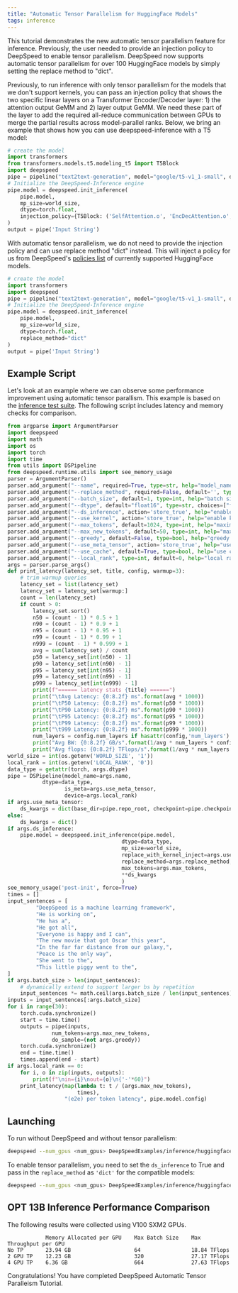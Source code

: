 ```yaml
---
title: "Automatic Tensor Parallelism for HuggingFace Models"
tags: inference
---
```


This tutorial demonstrates the new automatic tensor parallelism feature for inference. Previously, the user needed to provide an injection policy to DeepSpeed to enable tensor parallelism. DeepSpeed now supports automatic tensor parallelism for over 100 HuggingFace models by simply setting the replace method to "dict".

Previously, to run inference with only tensor parallelism for the models that we don't support kernels, you can pass an injection policy that shows the two specific linear layers on a Transformer Encoder/Decoder layer: 1) the attention output GeMM and 2) layer output GeMM. We need these part of the layer to add the required all-reduce communication between GPUs to merge the partial results across model-parallel ranks. Below, we bring an example that shows how you can use deepspeed-inference with a T5 model:

```python
# create the model
import transformers
from transformers.models.t5.modeling_t5 import T5Block
import deepspeed
pipe = pipeline("text2text-generation", model="google/t5-v1_1-small", device=local_rank)
# Initialize the DeepSpeed-Inference engine
pipe.model = deepspeed.init_inference(
    pipe.model,
    mp_size=world_size,
    dtype=torch.float,
    injection_policy={T5Block: ('SelfAttention.o', 'EncDecAttention.o', 'DenseReluDense.wo')}
)
output = pipe('Input String')
```

With automatic tensor parallelism, we do not need to provide the injection policy and can use replace method "dict" instead. This will inject a policy for us from DeepSpeed's [policies list](https://github.com/microsoft/DeepSpeed/blob/818d143a669d510d4ff61c964cecba720e36e940/deepspeed/module_inject/parser_policies.py) of currently supported HuggingFace models. 

```python
# create the model
import transformers
import deepspeed
pipe = pipeline("text2text-generation", model="google/t5-v1_1-small", device=local_rank)
# Initialize the DeepSpeed-Inference engine
pipe.model = deepspeed.init_inference(
    pipe.model,
    mp_size=world_size,
    dtype=torch.float,
    replace_method="dict"
)
output = pipe('Input String')
```


## Example Script

Let's look at an example where we can observe some performance improvement using automatic tensor parallism. This example is based on the [inference test suite](https://github.com/microsoft/DeepSpeedExamples/blob/master/inference/huggingface/text-generation/inference-test.py). The following script includes latency and memory checks for comparison. 


```python
from argparse import ArgumentParser
import deepspeed
import math
import os
import torch
import time
from utils import DSPipeline
from deepspeed.runtime.utils import see_memory_usage
parser = ArgumentParser()
parser.add_argument("--name", required=True, type=str, help="model_name")
parser.add_argument("--replace_method", required=False, default='', type=str, help="replace method['', 'auto', 'dict']")
parser.add_argument("--batch_size", default=1, type=int, help="batch size")
parser.add_argument("--dtype", default="float16", type=str, choices=["float32", "float16", "int8"], help="data-type")
parser.add_argument("--ds_inference", action='store_true', help="enable ds-inference")
parser.add_argument("--use_kernel", action='store_true', help="enable kernel-injection")
parser.add_argument("--max_tokens", default=1024, type=int, help="maximum tokens used for the text-generation KV-cache")
parser.add_argument("--max_new_tokens", default=50, type=int, help="maximum new tokens to generate")
parser.add_argument("--greedy", default=False, type=bool, help="greedy generation mode")
parser.add_argument("--use_meta_tensor", action='store_true', help="use the meta tensors to initialize model")
parser.add_argument("--use_cache", default=True, type=bool, help="use cache for generation")
parser.add_argument("--local_rank", type=int, default=0, help="local rank")
args = parser.parse_args()
def print_latency(latency_set, title, config, warmup=3):
    # trim warmup queries
    latency_set = list(latency_set)
    latency_set = latency_set[warmup:]
    count = len(latency_set)
    if count > 0:
        latency_set.sort()
        n50 = (count - 1) * 0.5 + 1
        n90 = (count - 1) * 0.9 + 1
        n95 = (count - 1) * 0.95 + 1
        n99 = (count - 1) * 0.99 + 1
        n999 = (count - 1) * 0.999 + 1
        avg = sum(latency_set) / count
        p50 = latency_set[int(n50) - 1]
        p90 = latency_set[int(n90) - 1]
        p95 = latency_set[int(n95) - 1]
        p99 = latency_set[int(n99) - 1]
        p999 = latency_set[int(n999) - 1]
        print(f"====== latency stats {title} ======")
        print("\tAvg Latency: {0:8.2f} ms".format(avg * 1000))
        print("\tP50 Latency: {0:8.2f} ms".format(p50 * 1000))
        print("\tP90 Latency: {0:8.2f} ms".format(p90 * 1000))
        print("\tP95 Latency: {0:8.2f} ms".format(p95 * 1000))
        print("\tP99 Latency: {0:8.2f} ms".format(p99 * 1000))
        print("\t999 Latency: {0:8.2f} ms".format(p999 * 1000))
        num_layers = config.num_layers if hasattr(config,'num_layers') else config.num_hidden_layers
        print("Avg BW: {0:8.2f} GB/s".format(1/avg * num_layers * config.hidden_size * config.hidden_size * 12 * 2 / 1000000000))
        print("Avg flops: {0:8.2f} TFlops/s".format(1/avg * num_layers * config.hidden_size * config.hidden_size * 12 * 2 / 1000000000000 * args.batch_size))
world_size = int(os.getenv('WORLD_SIZE', '1'))
local_rank = int(os.getenv('LOCAL_RANK', '0'))
data_type = getattr(torch, args.dtype)
pipe = DSPipeline(model_name=args.name,
	       dtype=data_type,
                  is_meta=args.use_meta_tensor,
                  device=args.local_rank)
if args.use_meta_tensor:
    ds_kwargs = dict(base_dir=pipe.repo_root, checkpoint=pipe.checkpoints_json)
else:
    ds_kwargs = dict()
if args.ds_inference:
    pipe.model = deepspeed.init_inference(pipe.model,
                                    dtype=data_type,
                                    mp_size=world_size,
                                    replace_with_kernel_inject=args.use_kernel,
                                    replace_method=args.replace_method,
                                    max_tokens=args.max_tokens,
                                    **ds_kwargs
                                    )
see_memory_usage('post-init', force=True)
times = []
input_sentences = [
         "DeepSpeed is a machine learning framework",
         "He is working on",
         "He has a",
         "He got all",
         "Everyone is happy and I can",
         "The new movie that got Oscar this year",
         "In the far far distance from our galaxy,",
         "Peace is the only way",
         "She went to the",
         "This little piggy went to the",
]
if args.batch_size > len(input_sentences):
    # dynamically extend to support larger bs by repetition
    input_sentences *= math.ceil(args.batch_size / len(input_sentences))
inputs = input_sentences[:args.batch_size]
for i in range(30):
    torch.cuda.synchronize()
    start = time.time()
    outputs = pipe(inputs,
              num_tokens=args.max_new_tokens,
              do_sample=(not args.greedy))
    torch.cuda.synchronize()
    end = time.time()
    times.append(end - start)
if args.local_rank == 0:
    for i, o in zip(inputs, outputs):
        print(f"\nin={i}\nout={o}\n{'-'*60}")
    print_latency(map(lambda t: t / (args.max_new_tokens),
                      times),
                  "(e2e) per token latency", pipe.model.config)
```

## Launching

To run without DeepSpeed and without tensor parallelism:

```bash
deepspeed --num_gpus <num_gpus> DeepSpeedExamples/inference/huggingface/text-generation/inference-test.py --name <model> --batch_size <batch_size>
```


To enable tensor parallelism, you need to set the `ds_inference` to True and pass in the `replace_method` as `'dict'` for the compatible models:

```bash
deepspeed --num_gpus <num_gpus> DeepSpeedExamples/inference/huggingface/text-generation/inference-test.py --name <model> --batch_size <batch_size> --replace_method "dict" --ds_inference
```

## OPT 13B Inference Performance Comparison

The following results were collected using V100 SXM2 GPUs.

```
            Memory Allocated per GPU    Max Batch Size    Max Throughput per GPU
No TP       23.94 GB                    64                18.84 TFlops          
2 GPU TP    12.23 GB                    320               27.17 TFlops          
4 GPU TP    6.36 GB                     664               27.63 TFlops          
```


Congratulations! You have completed DeepSpeed Automatic Tensor Paralleism Tutorial.